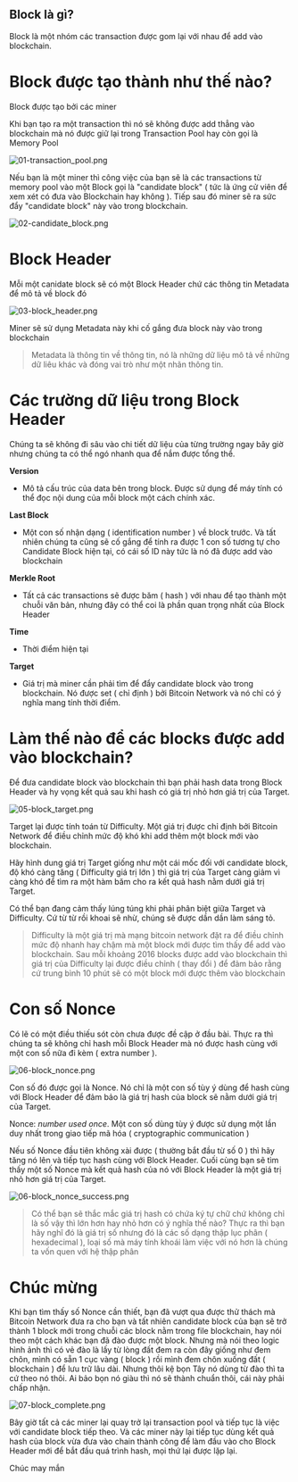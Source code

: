 
## Block là gì?

Block là một nhóm các transaction được gom lại với nhau để add vào blockchain.

# Block được tạo thành như thế nào?

Block được tạo bởi các miner

Khi bạn tạo ra một transaction thì nó sẽ không được add thẳng vào blockchain mà nó được giữ lại trong Transaction Pool hay còn gọi là Memory Pool

![01-transaction_pool.png](images/01-transaction_pool.png)

Nếu bạn là một miner thì công việc của bạn sẽ là các transactions từ memory pool vào một Block gọi là "candidate block" ( tức là ứng cử viên để xem xét có đưa vào Blockchain hay không ). Tiếp sau đó miner sẽ ra sức đẩy "candidate block" này vào trong blockchain.

![02-candidate_block.png](images/02-candidate_block.png)

# Block Header

Mỗi một canidate block sẽ có một Block Header chứ các thông tin Metadata để mô tả về block đó

![03-block_header.png](images/03-block_header.png)

Miner sẽ sử dụng Metadata này khi cố gắng đưa block này vào trong blockchain

> Metadata là thông tin về thông tin, nó là những dữ liệu mô tả về những dữ liêu khác và đóng vai trò như một nhãn thông tin.

# Các trường dữ liệu trong Block Header

Chúng ta sẽ không đi sâu vào chi tiết dữ liệu của từng trường ngay bây giờ nhưng chúng ta có thể ngó nhanh qua để nắm được tổng thể.

**Version**

* Mô tả cấu trúc của data bên trong block. Được sử dụng để máy tính có thể đọc nội dung của mỗi block một cách chính xác.

**Last Block**

* Một con số nhận dạng ( identification number ) về block trước.  Và tất nhiên chúng ta cũng sẽ cố gắng để tính ra được 1 con số tương tự cho Candidate Block hiện tại, có cái số ID này tức là nó đã được add vào blockchain

**Merkle Root**

* Tất cả các transactions sẽ được băm ( hash ) với nhau để tạo thành một chuỗi văn bản, nhưng đây có thể coi là phần quan trọng nhất của Block Header

**Time**

* Thời điểm hiện tại

**Target**

* Giá trị mà miner cần phải tìm để đẩy candidate block vào trong blockchain. Nó được set ( chỉ định ) bởi Bitcoin Network và nó chỉ có ý nghĩa mang tính thời điểm.

# Làm thế nào để các blocks được add vào blockchain?

Để đưa candidate block vào blockchain thì bạn phải hash data trong Block Header và hy vọng kết quả sau khi hash có giá trị nhỏ hơn giá trị của Target.

![05-block_target.png](images/05-block_target.png)

Target lại được tính toán từ Difficulty. Một giá trị được chỉ định bởi Bitcoin Network để điều chỉnh mức độ khó khi add thêm một block mới vào blockchain.

Hãy hình dung giá trị Target giống như một cái mốc đối với candidate block,  độ khó càng tăng ( Difficulty giá trị lớn ) thì giá trị của Target càng giảm vì càng khó để tìm ra một hàm băm cho ra kết quả hash nằm dưới giá trị Target.

Có thể bạn đang cảm thấy lúng túng khi phải phân biệt giữa Target và Difficulty. Cứ từ từ rồi khoai sẽ nhừ, chúng sẽ được dần dần làm sáng tỏ.

> Difficulty là một giá trị mà mạng bitcoin network đặt ra để điều chỉnh mức độ nhanh hay chậm mà một block mới được tìm thấy để add vào blockchain. Sau mỗi khoảng 2016 blocks được add vào blockchain thì giá trị của Difficulty lại được điều chỉnh ( thay đổi ) để đảm bảo rằng cứ trung bình 10 phút sẽ có một block mới được thêm  vào blockchain

# Con số Nonce

Có lẽ có một điều thiếu sót còn chưa được đề cập ở đầu bài. Thực ra thì chúng ta sẽ không chỉ hash mỗi Block Header mà nó được hash cùng với một con số nữa đi kèm ( extra number ).

![06-block_nonce.png]({{site.baseurl}}/docs/bitcoin/images/06-block_nonce.png)

Con số đó được gọi là Nonce. Nó chỉ là một con số tùy ý dùng để hash cùng với Block Header để đảm bảo là giá trị hash của block sẽ nằm dưới giá trị của Target.

Nonce: *number used once*. Một con số dùng tùy ý được sử dụng một lần duy nhất trong giao tiếp mã hóa ( cryptographic communication )

Nếu số Nonce đầu tiên không xài được ( thường bắt đầu từ số 0 ) thì hãy tăng nó lên và tiếp tục hash cùng với Block Header. Cuối cùng bạn sẽ tìm thấy một số Nonce mà kết quả hash của nó với Block Header là một giá trị nhỏ hơn giá trị của Target.

![06-block_nonce_success.png](images/06-block_nonce_success.png)

> Có thể bạn sẽ thắc mắc giá trị hash có chứa ký tự chữ chứ không chỉ là số vậy thì lớn hơn hay nhỏ hơn có ý nghĩa thế nào?  Thực ra thì bạn hãy nghĩ đó là giá trị số nhưng đó là các số dạng thập lục phân ( hexadecimal ), loại số mà máy tính khoái làm việc với nó hơn là chúng ta vốn quen với hệ thập phân

# Chúc mừng

Khi bạn tìm thấy số Nonce cần thiết, bạn đã vượt qua được thử thách mà Bitcoin Network đưa ra cho bạn và tất nhiên candidate block của bạn sẽ trở thành 1 block mới trong chuỗi các block nằm trong file blockchain, hay nói theo một cách khác bạn đã đào được một block. Nhưng mà nói theo logic hình ảnh thì có vẻ đào là lấy từ lòng đất đem ra còn đây giống như đem chôn, mình có sẵn 1 cục vàng ( block ) rồi mình đem chôn xuống đất ( blockchain ) để lưu trữ lâu dài. Nhưng thôi kệ bọn Tây nó dùng từ đào thì ta cứ theo nó thôi. Ai bảo bọn nó giàu thì nó sẽ thành chuẩn thôi, cái này phải chấp nhận.

![07-block_complete.png](images/07-block_complete.png)

Bây giờ tất cả các miner lại quay trở lại transaction pool và tiếp tục là việc với candidate block tiếp theo. Và các miner này lại tiếp tục dùng kết quả hash của block vừa đưa vào chain thành công để làm đầu vào cho Block Header mới để bắt đầu quá trình hash, mọi thứ lại được lặp lại.

Chúc may mắn
